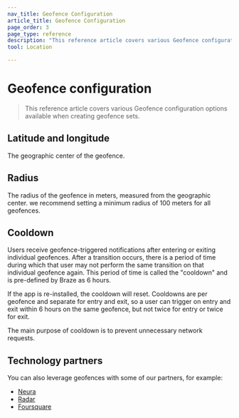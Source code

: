 ```yaml
---
nav_title: Geofence Configuration
article_title: Geofence Configuration
page_order: 3
page_type: reference
description: "This reference article covers various Geofence configurations."
tool: Location

---
```


# Geofence configuration

> This reference article covers various Geofence configuration options available when creating geofence sets.

## Latitude and longitude

The geographic center of the geofence.

## Radius

The radius of the geofence in meters, measured from the geographic center. we recommend setting a minimum radius of 100 meters for all geofences.

## Cooldown

Users receive geofence-triggered notifications after entering or exiting individual geofences. After a transition occurs, there is a period of time during which that user may not perform the same transition on that individual geofence again. This period of time is called the "cooldown" and is pre-defined by Braze as 6 hours.

If the app is re-installed, the cooldown will reset. Cooldowns are per geofence and separate for entry and exit, so a user can trigger on entry and exit within 6 hours on the same geofence, but not twice for entry or twice for exit.

The main purpose of cooldown is to prevent unnecessary network requests.

## Technology partners

You can also leverage geofences with some of our partners, for example: 

- [Neura][1]
- [Radar][2]
- [Foursquare][3]

[1]: {{site.baseurl}}/partners/data_augmentation/contextual_location/neura_actions/
[2]: {{site.baseurl}}/partners/data_augmentation/contextual_location/radar/
[3]: {{site.baseurl}}/partners/data_augmentation/contextual_location/foursquare/